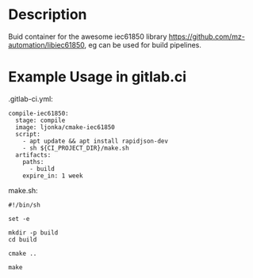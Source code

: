 # Description

Buid container for the awesome iec61850 library https://github.com/mz-automation/libiec61850, eg can be used for build pipelines.

# Example Usage in gitlab.ci

.gitlab-ci.yml: 

```
compile-iec61850:
  stage: compile
  image: ljonka/cmake-iec61850
  script:
    - apt update && apt install rapidjson-dev 
    - sh ${CI_PROJECT_DIR}/make.sh
  artifacts:
    paths:
      - build
    expire_in: 1 week
```

make.sh:

```
#!/bin/sh

set -e

mkdir -p build
cd build

cmake ..

make
```
